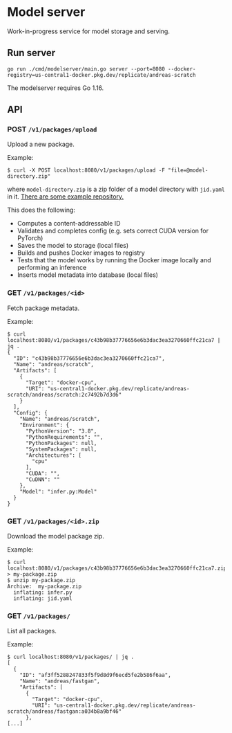 # Model server

Work-in-progress service for model storage and serving.

## Run server

```
go run ./cmd/modelserver/main.go server --port=8080 --docker-registry=us-central1-docker.pkg.dev/replicate/andreas-scratch
```

The modelserver requires Go 1.16.

## API

### POST `/v1/packages/upload`

Upload a new package.

Example:

```
$ curl -X POST localhost:8080/v1/packages/upload -F "file=@model-directory.zip"
```

where `model-directory.zip` is a zip folder of a model directory with `jid.yaml` in it. [There are some example repository.](https://github.com/replicate/example-models)

This does the following:
* Computes a content-addressable ID
* Validates and completes config (e.g. sets correct CUDA version for PyTorch)
* Saves the model to storage (local files)
* Builds and pushes Docker images to registry
* Tests that the model works by running the Docker image locally and performing an inference
* Inserts model metadata into database (local files)

### GET `/v1/packages/<id>`

Fetch package metadata.

Example:

```
$ curl localhost:8080/v1/packages/c43b98b37776656e6b3dac3ea3270660ffc21ca7 | jq .
{
  "ID": "c43b98b37776656e6b3dac3ea3270660ffc21ca7",
  "Name": "andreas/scratch",
  "Artifacts": [
    {
      "Target": "docker-cpu",
      "URI": "us-central1-docker.pkg.dev/replicate/andreas-scratch/andreas/scratch:2c7492b7d3d6"
    }
  ],
  "Config": {
    "Name": "andreas/scratch",
    "Environment": {
      "PythonVersion": "3.8",
      "PythonRequirements": "",
      "PythonPackages": null,
      "SystemPackages": null,
      "Architectures": [
        "cpu"
      ],
      "CUDA": "",
      "CuDNN": ""
    },
    "Model": "infer.py:Model"
  }
}
```

### GET `/v1/packages/<id>.zip`

Download the model package zip.

Example:

```
$ curl localhost:8080/v1/packages/c43b98b37776656e6b3dac3ea3270660ffc21ca7.zip > my-package.zip
$ unzip my-package.zip
Archive:  my-package.zip
  inflating: infer.py
  inflating: jid.yaml
```

### GET `/v1/packages/`

List all packages.

Example:

```
$ curl localhost:8080/v1/packages/ | jq .
[
  {
    "ID": "af3ff5288247833f5f9d8d9f6ecd5fe2b586f6aa",
    "Name": "andreas/fastgan",
    "Artifacts": [
      {
        "Target": "docker-cpu",
        "URI": "us-central1-docker.pkg.dev/replicate/andreas-scratch/andreas/fastgan:a034b8a9bf46"
      },
[...]
```
